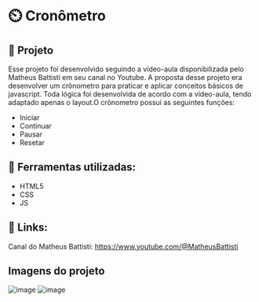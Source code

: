# ⏲️ Cronômetro

## :pushpin: Projeto
Esse projeto foi desenvolvido seguindo a vídeo-aula disponibilizada pelo Matheus Battisti em seu canal no Youtube. A proposta desse projeto era desenvolver um crônometro para praticar e aplicar conceitos básicos de javascript. Toda lógica foi desenvolvida de acordo com a vídeo-aula, tendo adaptado apenas o layout.O crônometro possui as seguintes funções:
- Iniciar
- Continuar
- Pausar
- Resetar
## :hammer: Ferramentas utilizadas:
- HTML5
- CSS
- JS
## :link: Links:
Canal do Matheus Battisti: https://www.youtube.com/@MatheusBattisti
## Imagens do projeto
![image](https://github.com/TayluanSantos/cronometro-js/assets/86802708/ec6ff977-bcc6-41fa-a677-6cb7010f52f3)
![image](https://github.com/TayluanSantos/cronometro-js/assets/86802708/4ae645e8-927a-4777-976e-28c545fdb6dd)
